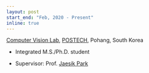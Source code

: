 ```yaml
---
layout: post
start_end: "Feb, 2020 - Present"
inline: true
---
```


[Computer Vision Lab](http://cvlab.postech.ac.kr/lab/), [POSTECH](https://www.postech.ac.kr/eng/), Pohang, South Korea
* Integrated M.S./Ph.D. student
- Supervisor: Prof. [Jaesik Park](https://jaesik.info/)